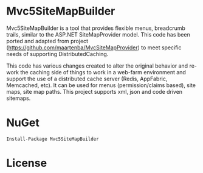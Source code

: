 # Mvc5SiteMapBuilder

Mvc5SiteMapBuilder is a tool that provides flexible menus, breadcrumb trails, similar to the ASP.NET SiteMapProvider model.
This code has been ported and adapted from project (https://github.com/maartenba/MvcSiteMapProvider) to meet specific needs of supporting DistributedCaching.

This code has various changes created to alter the original behavior and re-work the caching side of things to work in a web-farm environment and support the use of a distributed cache server (Redis, AppFabric, Memcached, etc).  It can be used for menus (permission/claims based), site maps, site map paths.  This project supports xml, json and code driven sitemaps.

# NuGet
    Install-Package Mvc5SiteMapBuilder

# License

